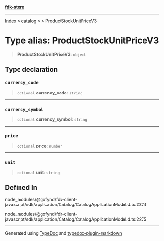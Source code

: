 [**fdk-store**](../../../README.md)
***

[Index](../../../API.md) > [catalog](../../README.md) > [<internal>](../README.md) > ProductStockUnitPriceV3

# Type alias: ProductStockUnitPriceV3

> **ProductStockUnitPriceV3**: `object`

## Type declaration

### `currency_code`

> `optional` **currency\_code**: `string`

***

### `currency_symbol`

> `optional` **currency\_symbol**: `string`

***

### `price`

> `optional` **price**: `number`

***

### `unit`

> `optional` **unit**: `string`

## Defined In

node\_modules/@gofynd/fdk-client-javascript/sdk/application/Catalog/CatalogApplicationModel.d.ts:2274

node\_modules/@gofynd/fdk-client-javascript/sdk/application/Catalog/CatalogApplicationModel.d.ts:2275

***
Generated using [TypeDoc](https://typedoc.org/) and [typedoc-plugin-markdown](https://www.npmjs.com/package/typedoc-plugin-markdown)
